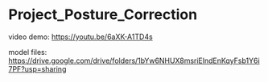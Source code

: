# Project_Posture_Correction


video demo: https://youtu.be/6aXK-A1TD4s

model files: https://drive.google.com/drive/folders/1bYw6NHUX8msriElndEnKqyFsb1Y6i7PF?usp=sharing
